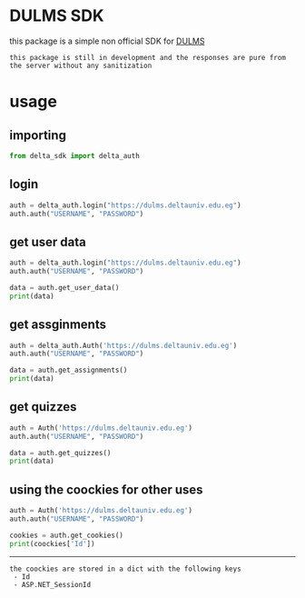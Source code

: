 # DULMS SDK

this package is a simple non official SDK for [DULMS](https://dulms.deltauniv.edu.eg/login.aspx)

```note
this package is still in development and the responses are pure from the server without any sanitization

```



# usage
## importing
```python
from delta_sdk import delta_auth
```

## login
```python
auth = delta_auth.login("https://dulms.deltauniv.edu.eg")
auth.auth("USERNAME", "PASSWORD")
```

## get user data
```python
auth = delta_auth.login("https://dulms.deltauniv.edu.eg")
auth.auth("USERNAME", "PASSWORD")

data = auth.get_user_data()
print(data)
```

## get assginments
```python
auth = delta_auth.Auth('https://dulms.deltauniv.edu.eg')
auth.auth("USERNAME", "PASSWORD")

data = auth.get_assignments()
print(data)
```

## get quizzes
```python
auth = Auth('https://dulms.deltauniv.edu.eg')
auth.auth("USERNAME", "PASSWORD")

data = auth.get_quizzes()
print(data)
```

## using the coockies for other uses

```python
auth = Auth('https://dulms.deltauniv.edu.eg')
auth.auth("USERNAME", "PASSWORD")

cookies = auth.get_cookies()
print(coockies['Id'])
```
____
```note
the coockies are stored in a dict with the following keys
 - Id
 - ASP.NET_SessionId
```





